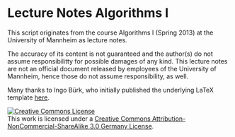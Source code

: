 
Lecture Notes Algorithms I
=======================

This script originates from the course Algorithms I (Spring 2013) at the University of Mannheim as lecture notes.

The accuracy of its content is not guaranteed and the author(s) do not assume responsibilitty for possible damages of any kind.
This lecture notes are not an official document released by employees of the University of Mannheim, hence those do not assume responsibility, as well.

Many thanks to Ingo Bürk, who initially published the underlying LaTeX template <a href="http://www.matheboard.de/thread.php?threadid=498961">here</a>.

<a rel="license" href="http://creativecommons.org/licenses/by-nc-sa/3.0/de/deed.en_US"><img alt="Creative Commons License" style="border-width:0" src="http://i.creativecommons.org/l/by-nc-sa/3.0/de/88x31.png" /></a><br />This <span xmlns:dct="http://purl.org/dc/terms/" href="http://purl.org/dc/dcmitype/Text" rel="dct:type">work</span> is licensed under a <a rel="license" href="http://creativecommons.org/licenses/by-nc-sa/3.0/de/deed.en_US">Creative Commons Attribution-NonCommercial-ShareAlike 3.0 Germany License</a>.


